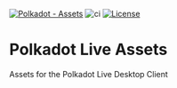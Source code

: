 [![Polkadot - Assets](https://img.shields.io/badge/Polkadot-Assets-E6007A?logo=polkadot&logoColor=E6007A)]([https://github.com/rossbulat/polkadot-live-assets]) ![ci](https://github.com/rossbulat/polkadot-live-assets/actions/workflows/main.yml/badge.svg) [![License](https://img.shields.io/badge/License-GPL3.0-blue.svg)](https://opensource.org/licenses/GPL-3.0-only)

# Polkadot Live Assets

Assets for the Polkadot Live Desktop Client
